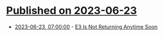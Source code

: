# [Published on 2023-06-23](index.md)

* [2023-06-23, 07:00:00](https://games.slashdot.org/story/23/06/23/0515246/e3-is-not-returning-anytime-soon?utm_source=rss1.0mainlinkanon&utm_medium=feed) - [E3 Is Not Returning Anytime Soon](https://games.slashdot.org/story/23/06/23/0515246/e3-is-not-returning-anytime-soon?utm_source=rss1.0mainlinkanon&utm_medium=feed)
